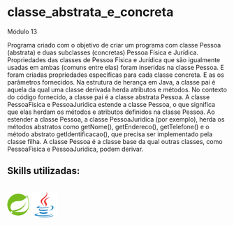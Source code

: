 # classe_abstrata_e_concreta

Módulo 13

Programa criado com o objetivo de criar um programa com classe Pessoa (abstrata) e duas subclasses (concretas) Pessoa Física e Jurídica.
Propriedades das classes de Pessoa Física e Jurídica que são igualmente usadas em ambas (comuns entre elas) foram inseridas na classe Pessoa. 
E foram criadas propriedades especificas para cada classe concreta.
E as os parâmetros fornecidos.
Na estrutura de herança em Java, a classe pai é aquela da qual uma classe derivada herda atributos e métodos. No contexto do código fornecido, a classe pai é a classe abstrata Pessoa. A classe PessoaFisica e PessoaJuridica estende a classe Pessoa, o que significa que elas herdam os métodos e atributos definidos na classe Pessoa. Ao estender a classe Pessoa, a classe PessoaJuridica (por exemplo), herda os métodos abstratos como getNome(), getEndereco(), getTelefone() e o método abstrato getIdentificacao(), que precisa ser implementado pela classe filha. 
A classe Pessoa é a classe base da qual outras classes, como PessoaFisica e PessoaJuridica, podem derivar.


## Skills utilizadas:
<div style="display: inline_block"><br>
   <img align="center" alt="Spring" height="50" width="50" src="https://raw.githubusercontent.com/devicons/devicon/master/icons/spring/spring-original.svg">
  <img align="center" alt="Spring" height="60" width="60" src="https://raw.githubusercontent.com/devicons/devicon/master/icons/java/java-original.svg">

